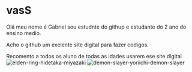 # vasS
Olá meu nome é Gabriel sou estudnte do  githup e estudante do 2 ano do ensino medio.
 
Acho o github um exelente site digital para fazer codigos.
 
 Recomento a todos os aluno de todas as idades usarem ese site digital
 ![elden-ring-hidetaka-miyazaki](https://github.com/Gabrieu2006/vasS/assets/136753704/6ba5a039-e46c-4827-ad2d-2bf36c7aa49d)
 ![demon-slayer-yoriichi-demon-slayer](https://github.com/Gabrieu2006/vasS/assets/136753704/732ff767-e657-4cef-9860-cf166efacd6e)


















